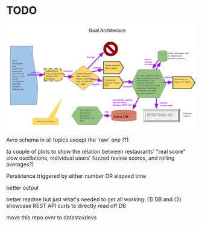 # TODO

![Goal architecture](images/goal_arch.png)

Avro schema in all topics except the 'raw' one (?)

(a couple of plots to show the relation between restaurants' "real score" slow oscillations, individual users' fuzzed review scores, and rolling averages?)

Persistence triggered by either number OR elapsed time

better output

better readme but just what's needed to get all working: (1) DB and (2) showcase REST API curls to directly read off DB

move this repo over to datastaxdevs

